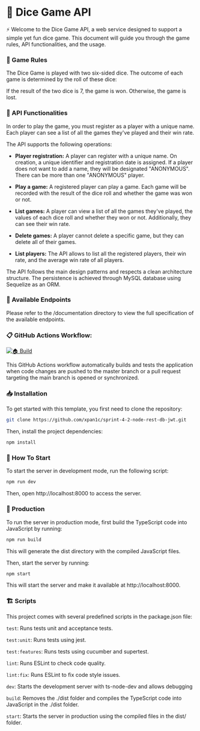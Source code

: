 # 🎲 Dice Game API

⚡ Welcome to the Dice Game API, a web service designed to support a simple yet fun dice game. This document will guide you through the game rules, API functionalities, and the usage.
### 🎯 Game Rules

The Dice Game is played with two six-sided dice. The outcome of each game is determined by the roll of these dice:

If the result of the two dice is 7, the game is won.
Otherwise, the game is lost.

### 🤖 API Functionalities

In order to play the game, you must register as a player with a unique name. Each player can see a list of all the games they've played and their win rate.

The API supports the following operations:

- **Player registration:** A player can register with a unique name. On creation, a unique identifier and registration date is assigned. If a player does not want to add a name, they will be designated "ANONYMOUS". There can be more than one "ANONYMOUS" player.

- **Play a game:** A registered player can play a game. Each game will be recorded with the result of the dice roll and whether the game was won or not.

- **List games:** A player can view a list of all the games they've played, the values of each dice roll and whether they won or not. Additionally, they can see their win rate.

- **Delete games:** A player cannot delete a specific game, but they can delete all of their games.

- **List players:** The API allows to list all the registered players, their win rate, and the average win rate of all players.

The API follows the main design patterns and respects a clean architecture structure. The persistence is achieved through MySQL database using Sequelize as an ORM.

### 📑 Available Endpoints

Please refer to the /documentation directory to view the full specification of the available endpoints.

### 📋 GitHub Actions Workflow:

[![🏠 Build](https://github.com/xpan1c/sprint-4-2-node-rest-db-jwt/actions/workflows/build.yml/badge.svg?branch=main)](https://github.com/xpan1c/sprint-4-2-node-rest-db-jwt/actions/workflows/build.yml)

This GitHub Actions workflow automatically builds and tests the application when code changes are pushed to the master branch or a pull request targeting the main branch is opened or synchronized.

### 📥 Installation

To get started with this template, you first need to clone the repository:

```bash
git clone https://github.com/xpan1c/sprint-4-2-node-rest-db-jwt.git
```

Then, install the project dependencies:

```bash
npm install
```

### 🏁 How To Start

To start the server in development mode, run the following script:
```bash
npm run dev
```
Then, open http://localhost:8000 to access the server.


### 🚀 Production

To run the server in production mode, first build the TypeScript code into JavaScript by running:

```bash
npm run build
```

This will generate the dist directory with the compiled JavaScript files.

Then, start the server by running:

```bash
npm start
```

This will start the server and make it available at http://localhost:8000.


### 🏗️ Scripts
This project comes with several predefined scripts in the package.json file:

```test```: Runs tests unit and acceptance tests.

```test:unit```: Runs tests using jest.

```test:features```: Runs tests using cucumber and supertest.

```lint```: Runs ESLint to check code quality.

```lint:fix```: Runs ESLint to fix code style issues.

```dev```: Starts the development server with ts-node-dev and allows debugging

```build```: Removes the ./dist folder and compiles the TypeScript code into JavaScript in the ./dist folder.

```start```: Starts the server in production using the compiled files in the dist/ folder.

<!--
### 📝 Dependencies

- cors: middleware for handling Cross-Origin Resource Sharing (CORS)

- dotenv: loads environment variables from a .env file

- express: web framework for Node.js

- express-promise-router: promise-based router for Express

- helmet: middleware for adding security headers

- mongodb: driver for MongoDB

- mysql2: MySQL client for Node.js

### 🛠️ Dev Dependencies

- @types/cors: TypeScript definitions for cors

- @types/express: TypeScript definitions for express

- @types/jest: TypeScript definitions for jest

- @types/mysql: TypeScript definitions for mysql

- eslint: linter for TypeScript

- eslint-config-codely: ESLint configuration used by CodelyTV

- mysql: MySQL driver for Node.js

- rimraf: cross-platform tool for removing files and directories

- ts-jest: TypeScript preprocessor for Jest

- ts-node-dev: TypeScript execution and development environment for Node.js

- tsc-watch: TypeScript compiler with file watching

### 🗂️ Folder structure

In this folder structure, the code is organized according to the principles of Hexagonal Architecture. 

```
src/
├── backend
│   ├── middlewares
│   ├── App.ts
│   ├── server.start.ts
│   └── Server.ts
├── shared
│   ├── utils
│   ├── domain
│   └── infrastructure
│       ├── config
│       └── persistence
└── user
    ├── application
    │   ├── services
    │   └── use-cases
    ├── domain
    │   ├── entities
    │   └── repositories
    └── infrastructure
        ├── controllers
        ├── repositories
        ├── routes
        ├── services
        └── UserModule.ts
```
-->



